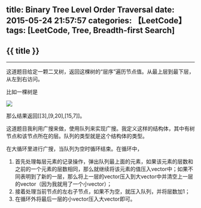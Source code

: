 title: Binary Tree Level Order Traversal
date: 2015-05-24 21:57:57
categories: 【LeetCode】
tags: [LeetCode, Tree, Breadth-first Search]
---
## {{ title }} ##

---

这道题目给定一颗二叉树，返回这棵树的“层序”遍历节点值。从最上层到最下层，从左到右访问。

比如一棵树是

<img src="/img/BinaryTreeLevelOrder.png"  class="img-shadow img-center"/>

那么结果返回[[3],[9,20],[15,7]]。

这道题目我利用广搜来做，使用队列来实现广搜。我定义这样的结构体，其中有树节点和该节点所在的层。队列的类型就是这个结构体的类型。

在大循环里进行广搜，当队列为空时循环结束。在循环中，

1. 首先处理每层元素的记录操作，弹出队列最上面的元素，如果该元素的层数和之前的一个元素的层数相同，那么就继续将该元素的值压入vector中；如果不同表明到了新的一层，那么将上一层的vector压入到大vector中并清空上一层的vector（因为我就用了一个小vector）；
2. 接着处理当前节点的左右子节点，如果不为空，就压入队列，并将层数加1；
3. 在循环外将最后一层的小vector压入大vector即可。